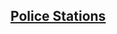 

## [Police Stations](https://opendata.arcgis.com/datasets/d6886602bf4c47aeb468480430fddd0e_33.geojson)  
